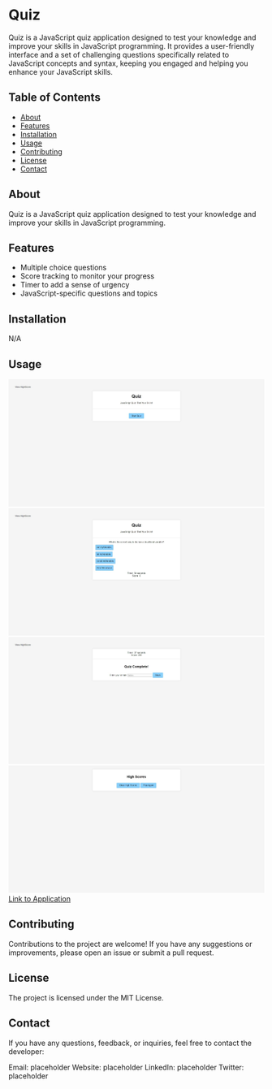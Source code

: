 # Quiz

Quiz is a JavaScript quiz application designed to test your knowledge and improve your skills in JavaScript programming. It provides a user-friendly interface and a set of challenging questions specifically related to JavaScript concepts and syntax, keeping you engaged and helping you enhance your JavaScript skills.

## Table of Contents

- [About](#about)
- [Features](#features)
- [Installation](#installation)
- [Usage](#usage)
- [Contributing](#contributing)
- [License](#license)
- [Contact](#contact)

## About

Quiz is a JavaScript quiz application designed to test your knowledge and improve your skills in JavaScript programming.

## Features

- Multiple choice questions
- Score tracking to monitor your progress
- Timer to add a sense of urgency
- JavaScript-specific questions and topics

## Installation

N/A

## Usage

![Screenshot of Home Page](./assets/imgs/screenshot.jpeg?raw=true "Screenshot of Home Page")
![Screenshot of Question](./assets/imgs/screenshot2.jpeg?raw=true "Screenshot of Question")
![Screenshot of Submit Page](./assets/imgs/screenshot3.jpeg?raw=true "Screenshot of Submit Page")
![Screenshot of Highscore Page](./assets/imgs/screenshot4.jpeg?raw=true "Screenshot of Highscore Page")
[Link to Application](https://vinoshan.github.io/Quiz/)

## Contributing

Contributions to the project are welcome! If you have any suggestions or improvements, please open an issue or submit a pull request.

## License

The project is licensed under the MIT License.

## Contact

If you have any questions, feedback, or inquiries, feel free to contact the developer:

Email: placeholder
Website: placeholder
LinkedIn: placeholder
Twitter: placeholder
